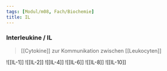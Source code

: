 ```yaml
---
tags: [Modul/m08, Fach/Biochemie]
title: IL
---
```

### Interleukine / IL
> [[Cytokine]] zur Kommunikation zwischen [[Leukocyten]]

![[IL-1]]
![[IL-2]]
![[IL-4]]
![[IL-6]]
![[IL-8]]
![[IL-10]]
